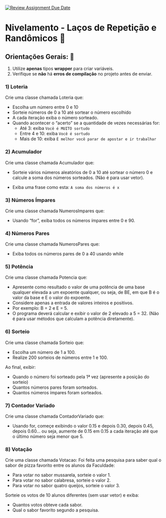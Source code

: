 [![Review Assignment Due Date](https://classroom.github.com/assets/deadline-readme-button-22041afd0340ce965d47ae6ef1cefeee28c7c493a6346c4f15d667ab976d596c.svg)](https://classroom.github.com/a/BkcnhRWK)
# Nivelamento - Laços de Repetição e Randômicos  📎

## Orientações Gerais: 🚨
1. Utilize **apenas** tipos **wrapper** para criar variáveis.
2. Verifique se **não** há **erros de compilação** no projeto antes de enviar.

### 1) Loteria
Crie uma classe chamada Loteria que:
- Escolha um número entre 0 e 10
- Sorteie números de 0 a 10 até sortear o número escolhido
- A cada iteração exiba o número sorteado.
- Quando acontecer o “acerto” se a quantidade de vezes necessárias for:
    - Até 3: exiba ```Você é MUITO sortudo```
    - Entre 4 e 10: exiba ```Você é sortudo```
    - Mais de 10: exiba ```É melhor você parar de apostar e ir trabalhar```

### 2) Acumulador
Crie uma classe chamada Acumulador que:
- Sorteie vários números aleatórios de 0 a 10 até sortear o número 0 e calcule a soma dos
  números sorteados. (Não é para usar vetor).

- Exiba uma frase como esta: ``` A soma dos números é x ```

### 3) Números Ímpares
Crie uma classe chamada NumerosImpares que:
- Usando “for”, exiba todos os números ímpares entre 0 e 90.

### 4) Números Pares
Crie uma classe chamada NumerosPares que:
- Exiba todos os números pares de 0 a 40 usando while

### 5) Potência
Crie uma classe chamada Potencia que:
- Apresente como resultado o valor de uma potência de uma base qualquer elevada a um
  expoente qualquer, ou seja, de BE, em que B é o valor da base e E o valor do expoente.
- Considere apenas a entrada de valores inteiros e positivos.
- Por exemplo: B = 2 e E = 5.
- O programa deverá calcular e exibir o valor de 2 elevado a 5 = 32. (Não é para usar
  métodos que calculam a potência diretamente).

### 6) Sorteio
Crie uma classe chamada Sorteio que:
- Escolha um número de 1 a 100.
- Realize 200 sorteios de números entre 1 e 100.

Ao final, exibir:
- Quando o número foi sorteado pela 1ª vez (apresente a posição do sorteio)
- Quantos números pares foram sorteados.
- Quantos números ímpares foram sorteados.

### 7) Contador Variado
Crie uma classe chamada ContadorVariado que:
- Usando for, começe exibindo o valor 0.15 e depois 0.30, depois 0.45, depois 0.60... ou
  seja, aumente de 0.15 em 0.15 a cada iteração até que o último número seja menor que 5.

### 8) Votação
Crie uma classe chamada Votacao:
Foi feita uma pesquisa para saber qual o sabor de pizza favorito entre os alunos da Faculdade:
- Para votar no sabor mussarela, sorteie o valor 1.
- Para votar no sabor calabresa, sorteie o valor 2.
- Para votar no sabor quatro queijos, sorteie o valor 3.

Sorteie os votos de 10 alunos diferentes (sem usar vetor) e exiba:
- Quantos votos obteve cada sabor.
- Qual o sabor favorito segundo a pesquisa.
